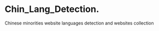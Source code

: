 Chin_Lang_Detection.
===================

Chinese minorities website languages detection and websites collection
